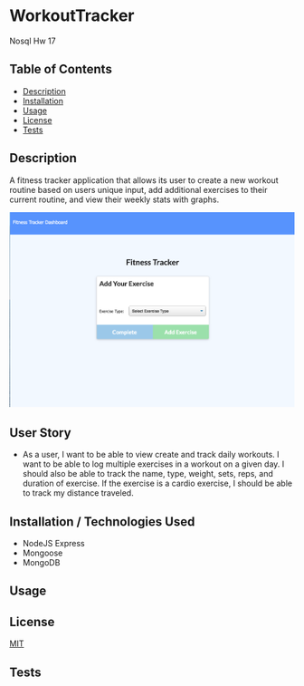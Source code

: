 # WorkoutTracker
Nosql Hw 17

## Table of Contents
  - [Description](#Description)
  - [Installation](#Installation)
  - [Usage](#Usage)
  - [License](#License)
  - [Tests](#Tests)

## Description

A fitness tracker application that allows its user to create a new workout routine based on users unique input, add additional exercises to their current routine, and view their weekly stats with graphs. 

![screenshots](FitnessHome.png)

## User Story 

* As a user, I want to be able to view create and track daily workouts. I want to be able to log multiple exercises in a workout on a given day. I should also be able to track the name, type, weight, sets, reps, and duration of exercise. If the exercise is a cardio exercise, I should be able to track my distance traveled.

  
## Installation / Technologies Used 

* NodeJS Express
* Mongoose
* MongoDB 

## Usage


  

## License
[MIT](https://opensource.org/licenses/MIT)

 
## Tests
 

